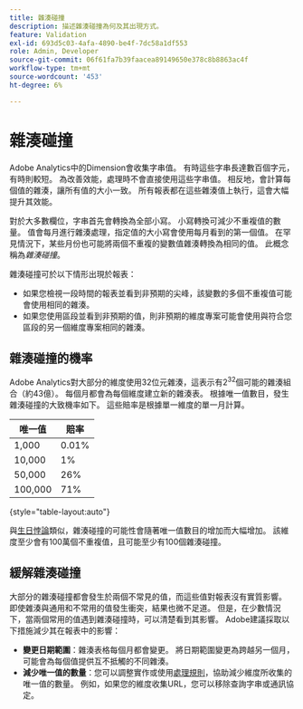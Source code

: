 ```yaml
---
title: 雜湊碰撞
description: 描述雜湊碰撞為何及其出現方式。
feature: Validation
exl-id: 693d5c03-4afa-4890-be4f-7dc58a1df553
role: Admin, Developer
source-git-commit: 06f61fa7b39faacea89149650e378c8b8863ac4f
workflow-type: tm+mt
source-wordcount: '453'
ht-degree: 6%

---
```


# 雜湊碰撞

Adobe Analytics中的Dimension會收集字串值。 有時這些字串長達數百個字元，有時則較短。 為改善效能，處理時不會直接使用這些字串值。 相反地，會計算每個值的雜湊，讓所有值的大小一致。 所有報表都在這些雜湊值上執行，這會大幅提升其效能。

對於大多數欄位，字串首先會轉換為全部小寫。 小寫轉換可減少不重複值的數量。 值會每月進行雜湊處理，指定值的大小寫會使用每月看到的第一個值。 在罕見情況下，某些月份也可能將兩個不重複的變數值雜湊轉換為相同的值。 此概念稱為&#x200B;*雜湊碰撞*。

雜湊碰撞可於以下情形出現於報表：

* 如果您檢視一段時間的報表並看到非預期的尖峰，該變數的多個不重複值可能會使用相同的雜湊。
* 如果您使用區段並看到非預期的值，則非預期的維度專案可能會使用與符合您區段的另一個維度專案相同的雜湊。

## 雜湊碰撞的機率

Adobe Analytics對大部分的維度使用32位元雜湊，這表示有2<sup>32</sup>個可能的雜湊組合（約43億）。 每個月都會為每個維度建立新的雜湊表。 根據唯一值數目，發生雜湊碰撞的大致機率如下。 這些賠率是根據單一維度的單一月計算。

| 唯一值 | 賠率 |
| --- | --- |
| 1,000 | 0.01% |
| 10,000 | 1% |
| 50,000 | 26% |
| 100,000 | 71% |

{style="table-layout:auto"}

與[生日悖論](https://en.wikipedia.org/wiki/Birthday_problem)類似，雜湊碰撞的可能性會隨著唯一值數目的增加而大幅增加。 該維度至少會有100萬個不重複值，且可能至少有100個雜湊碰撞。

## 緩解雜湊碰撞

大部分的雜湊碰撞都會發生於兩個不常見的值，而這些值對報表沒有實質影響。 即使雜湊與通用和不常用的值發生衝突，結果也微不足道。 但是，在少數情況下，當兩個常用的值遇到雜湊碰撞時，可以清楚看到其影響。 Adobe建議採取以下措施減少其在報表中的影響：

* **變更日期範圍**：雜湊表格每個月都會變更。 將日期範圍變更為跨越另一個月，可能會為每個值提供互不抵觸的不同雜湊。
* **減少唯一值的數量**：您可以調整實作或使用[處理規則](/help/admin/admin/c-manage-report-suites/c-edit-report-suites/general/c-processing-rules/processing-rules.md)，協助減少維度所收集的唯一值的數量。 例如，如果您的維度收集URL，您可以移除查詢字串或通訊協定。

<!-- https://wiki.corp.adobe.com/pages/viewpage.action?spaceKey=OmniArch&title=Uniques -->
